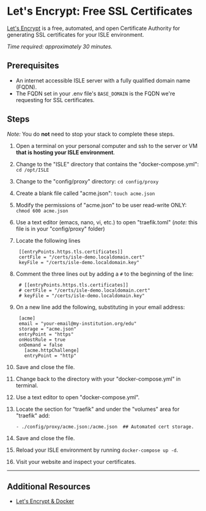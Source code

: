<!--- PAGE_TITLE --->

# Let's Encrypt: Free SSL Certificates

[Let's Encrypt](https://letsencrypt.org/) is a free, automated, and open Certificate Authority for generating SSL certificates for your ISLE environment.

_Time required: approximately 30 minutes._


## Prerequisites
 - An internet accessible ISLE server with a fully qualified domain name (FQDN).
 - The FQDN set in your .env file's `BASE_DOMAIN` is the FQDN we're requesting for SSL certificates.


## Steps

_Note:_ You do **not** need to stop your stack to complete these steps.

1. Open a terminal on your personal computer and ssh to the server or VM **that is hosting your ISLE environment**.
2. Change to the "ISLE" directory that contains the "docker-compose.yml": `cd /opt/ISLE`
3. Change to the "config/proxy" directory: `cd config/proxy`
4. Create a blank file called "acme.json": `touch acme.json`
5. Modify the permissions of "acme.json" to be user read-write ONLY: `chmod 600 acme.json`
6. Use a text editor (emacs, nano, vi, etc.) to open "traefik.toml" (_note:_ this file is in your "config/proxy" folder)
7. Locate the following lines

        [[entryPoints.https.tls.certificates]]  
        certFile = "/certs/isle-demo.localdomain.cert"  
        keyFile = "/certs/isle-demo.localdomain.key"  

8. Comment the three lines out by adding a `#` to the beginning of the line:

        # [[entryPoints.https.tls.certificates]]  
        # certFile = "/certs/isle-demo.localdomain.cert"  
        # keyFile = "/certs/isle-demo.localdomain.key"  

9. On a new line add the following, substituting in your email address:

        [acme]  
        email = "your-email@my-institution.org/edu"  
        storage = "acme.json"  
        entryPoint = "https"  
        onHostRule = true  
        onDemand = false  
          [acme.httpChallenge]  
          entryPoint = "http"  

10. Save and close the file.

11. Change back to the directory with your "docker-compose.yml" in terminal.

12. Use a text editor to open "docker-compose.yml".

13. Locate the section for "traefik" and under the "volumes" area for "traefik" add:

        - ./config/proxy/acme.json:/acme.json  ## Automated cert storage.

14. Save and close the file.

15. Reload your ISLE environment by running `docker-compose up -d`.

16. Visit your website and inspect your certificates.

---

## Additional Resources

* [Let's Encrypt & Docker](https://docs.traefik.io/user-guide/docker-and-lets-encrypt/)

